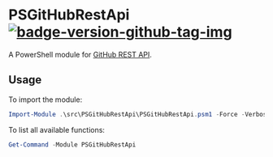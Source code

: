 # PSGitHubRestApi [![badge-version-github-tag-img][]][badge-version-github-tag-src]

[badge-version-github-tag-img]: https://img.shields.io/github/v/tag/theohbrothers/PSGitHubRestApi?style=flat-square
[badge-version-github-tag-src]: https://github.com/theohbrothers/PSGitHubRestApi/releases

A PowerShell module for [GitHub REST API](https://docs.github.com/en/rest).

## Usage

To import the module:

```powershell
Import-Module .\src\PSGitHubRestApi\PSGitHubRestApi.psm1 -Force -Verbose
```

To list all available functions:

```powershell
Get-Command -Module PSGitHubRestApi
```
